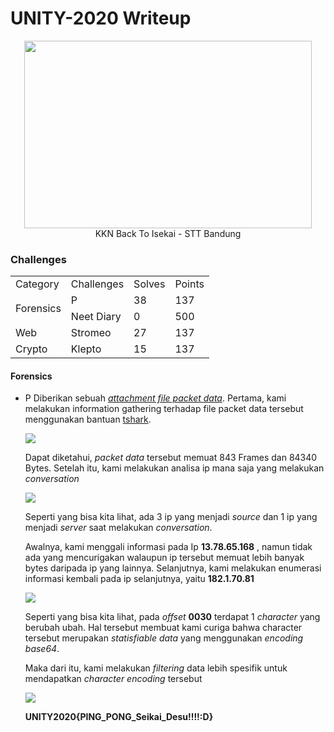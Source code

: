 # UNITY-2020 Writeup
<p align="center">
<img width="460" height="300" src="https://i.ibb.co/CbJqWst/KKN.png"> <br>
KKN Back To Isekai - STT Bandung 
</p>

### Challenges

<table align="center">
</tr>
	<tr>
		<td>Category</td>
		<td>Challenges</td>
		<td>Solves</td>
		<td>Points</td>
	</tr>
	<tr>
		<td rowspan=2>Forensics</td>
    	<td> P</td>
	    <td> 38</td>
	    <td>137</td>
	</tr>
	<tr>
		<td>Neet Diary</td>
		<td>0</td>
		<td>500</td>
	</tr>
	<tr>
		<td>Web</td>
		<td> Stromeo </td>
		<td> 27 </td>
		<td> 137 </td>
	</tr>
	<tr>
		<td>Crypto</td>
		<td>Klepto</td>
		<td>15</td>
		<td>137</td>
	</tr>

</table>

#### Forensics
- P
	Diberikan sebuah [*attachment file packet data*](https://transfer.sh/pJPPm/p.pcap). Pertama, kami melakukan information gathering terhadap file packet data tersebut menggunakan bantuan [tshark](https://github.com/hasanbulat/tshark). 
	
	<img src="http://imgur.com/fS4GPnzl.png" />

	Dapat diketahui, *packet data* tersebut memuat 843 Frames dan 84340 Bytes. Setelah itu, kami melakukan analisa ip mana saja yang melakukan *conversation* 
	
	<img src="http://imgur.com/UVEtzyfl.png" />

	Seperti yang bisa kita lihat, ada 3 ip yang menjadi *source* dan 1 ip yang menjadi *server* saat melakukan *conversation*. 

	Awalnya, kami menggali informasi pada Ip **13.78.65.168** , namun tidak ada yang mencurigakan walaupun ip tersebut memuat lebih banyak bytes daripada ip yang lainnya. Selanjutnya, kami melakukan enumerasi informasi kembali pada ip selanjutnya, yaitu **182.1.70.81**
	
	<img src="http://imgur.com/iLoeTr7l.png" />

	Seperti yang bisa kita lihat, pada *offset* **0030** terdapat 1 *character* yang berubah ubah. Hal tersebut membuat kami curiga bahwa character tersebut merupakan *statisfiable data* yang menggunakan *encoding base64*.

	Maka dari itu, kami melakukan *filtering* data lebih spesifik untuk mendapatkan *character encoding* tersebut
	
	<img src="http://imgur.com/H6jINnYl.png" />
	
	**UNITY2020{PING_PONG_Seikai_Desu!!!!:D}**

